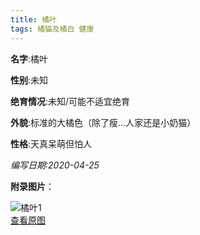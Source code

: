 ```yaml
---
title: 橘叶
tags: 橘猫及橘白 健康 
---
```


**名字**:橘叶

**性别**:未知

**绝育情况**:未知/可能不适宜绝育

**外貌**:标准的大橘色（除了瘦…人家还是小奶猫）

**性格**:天真呆萌但怕人

*编写日期:2020-04-25*

**附录图片**：

![橘叶1](http://q9a0pgz83.bkt.clouddn.com/cats/m_橘叶1.jpg)    
[查看原图](http://q9a0pgz83.bkt.clouddn.com/cats/l_橘叶1.jpg)    
